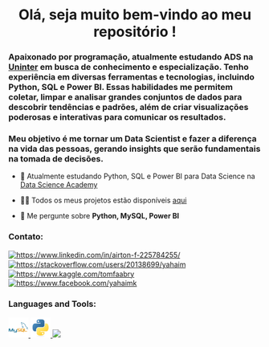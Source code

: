 <h1 align="center">Olá, seja muito bem-vindo ao meu repositório !</h1>
<h3>Apaixonado por programação, atualmente estudando ADS na <a href="https://www.uninter.com/graduacao-ead/?msclkid=310b9df4a1cd1ec39d4bf9fff10c0a5f&utm_source=bing&utm_medium=cpc&utm_campaign=%5BGRAD_EAD%5D%5BBing%5D%5BConversao%5D%5BGeral%5D%5BAlways_On%5D&utm_term=uninter&utm_content=Uninter%20(Novo)">Uninter</a> em busca de conhecimento e especialização. Tenho experiência em diversas ferramentas e tecnologias, incluindo Python, SQL e Power BI. Essas habilidades me permitem coletar, limpar e analisar grandes conjuntos de dados para descobrir tendências e padrões, além de criar visualizações poderosas e interativas para comunicar os resultados.</h3>
<h3> Meu objetivo é me tornar um Data Scientist e fazer a diferença na vida das pessoas, gerando insights que serão fundamentais na tomada de decisões.</h3>

- 🌱 Atualmente estudando Python, SQL e Power BI para Data Science na <a href="https://www.datascienceacademy.com.br/start"> Data Science Academy </a> 

- 👨‍💻 Todos os meus projetos estão disponíveis [aqui](https://github.com/Faabry?tab=repositories)

- 💬 Me pergunte sobre **Python, MySQL, Power BI**



<h3 align="left">Contato:</h3>
<p align="left">
<a href="https://linkedin.com/in/https://www.linkedin.com/in/airton-f-225784255/" target="blank"><img align="center" src="https://raw.githubusercontent.com/rahuldkjain/github-profile-readme-generator/master/src/images/icons/Social/linked-in-alt.svg" alt="https://www.linkedin.com/in/airton-f-225784255/" height="30" width="40" /></a>
<a href="https://stackoverflow.com/users/https://stackoverflow.com/users/20138699/yahaim" target="blank"><img align="center" src="https://raw.githubusercontent.com/rahuldkjain/github-profile-readme-generator/master/src/images/icons/Social/stack-overflow.svg" alt="https://stackoverflow.com/users/20138699/yahaim" height="30" width="40" /></a>
<a href="https://kaggle.com/https://www.kaggle.com/tomfaabry" target="blank"><img align="center" src="https://raw.githubusercontent.com/rahuldkjain/github-profile-readme-generator/master/src/images/icons/Social/kaggle.svg" alt="https://www.kaggle.com/tomfaabry" height="30" width="40" /></a>
<a href="https://fb.com/https://www.facebook.com/yahaimk" target="blank"><img align="center" src="https://raw.githubusercontent.com/rahuldkjain/github-profile-readme-generator/master/src/images/icons/Social/facebook.svg" alt="https://www.facebook.com/yahaimk" height="30" width="40" /></a>
</p>

<h3 align="left">Languages and Tools:</h3>
<p align="left"> <a href="https://www.mysql.com/" target="_blank" rel="noreferrer"> <img src="https://raw.githubusercontent.com/devicons/devicon/master/icons/mysql/mysql-original-wordmark.svg" alt="mysql" width="40" height="40"/> </a> <a href="https://www.python.org" target="_blank" rel="noreferrer"> <img src="https://raw.githubusercontent.com/devicons/devicon/master/icons/python/python-original.svg" alt="python" width="40" height="40"/> </a> 
<a href="https://app.powerbi.com/"><img src="https://user-images.githubusercontent.com/110841289/224362925-4ff995f3-b671-4c63-840f-9da81e592216.jpg" height=40>
  </a></p>





